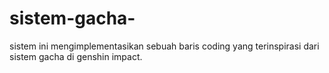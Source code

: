 # sistem-gacha-
sistem ini mengimplementasikan sebuah baris coding yang terinspirasi dari sistem gacha di genshin impact.
